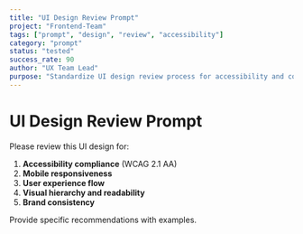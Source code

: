 ```yaml
---
title: "UI Design Review Prompt"
project: "Frontend-Team"
tags: ["prompt", "design", "review", "accessibility"]
category: "prompt"
status: "tested"
success_rate: 90
author: "UX Team Lead"
purpose: "Standardize UI design review process for accessibility and consistency"
---
```


# UI Design Review Prompt

Please review this UI design for:

1. **Accessibility compliance** (WCAG 2.1 AA)
2. **Mobile responsiveness**
3. **User experience flow**
4. **Visual hierarchy and readability**
5. **Brand consistency**

Provide specific recommendations with examples.
